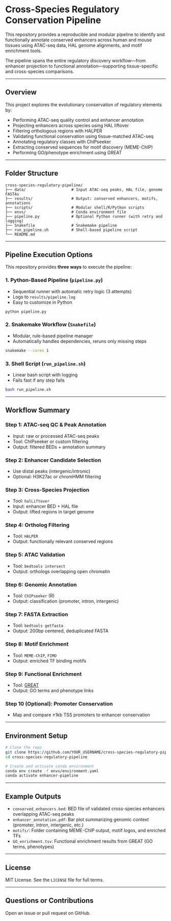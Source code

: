 # Cross-Species Regulatory Conservation Pipeline

This repository provides a reproducible and modular pipeline to identify and functionally annotate conserved enhancers across human and mouse tissues using ATAC-seq data, HAL genome alignments, and motif enrichment tools.

The pipeline spans the entire regulatory discovery workflow—from enhancer projection to functional annotation—supporting tissue-specific and cross-species comparisons.

---

## Overview

This project explores the evolutionary conservation of regulatory elements by:

- Performing ATAC-seq quality control and enhancer annotation  
- Projecting enhancers across species using HAL liftover  
- Filtering orthologous regions with HALPER  
- Validating functional conservation using tissue-matched ATAC-seq  
- Annotating regulatory classes with ChIPseeker  
- Extracting conserved sequences for motif discovery (MEME-ChIP)  
- Performing GO/phenotype enrichment using GREAT  

---

## Folder Structure

```
cross-species-regulatory-pipeline/
├── data/                    # Input ATAC-seq peaks, HAL file, genome FASTAs
├── results/                 # Output: conserved enhancers, motifs, annotations
├── scripts/                 # Modular shell/R/Python scripts
├── envs/                    # Conda environment file
├── pipeline.py              # Optional Python runner (with retry and logging)
├── Snakefile                # Snakemake pipeline
├── run_pipeline.sh          # Shell-based pipeline script
└── README.md
```

---

## Pipeline Execution Options

This repository provides **three ways** to execute the pipeline:

### 1. Python-Based Pipeline (`pipeline.py`)
- Sequential runner with automatic retry logic (3 attempts)
- Logs to `results/pipeline.log`
- Easy to customize in Python

```bash
python pipeline.py
```

### 2. Snakemake Workflow (`Snakefile`)
- Modular, rule-based pipeline manager
- Automatically handles dependencies, reruns only missing steps

```bash
snakemake --cores 1
```

### 3. Shell Script (`run_pipeline.sh`)
- Linear bash script with logging
- Fails fast if any step fails

```bash
bash run_pipeline.sh
```

---

## Workflow Summary

### Step 1: ATAC-seq QC & Peak Annotation
- Input: raw or processed ATAC-seq peaks  
- Tool: ChIPseeker or custom filtering  
- Output: filtered BEDs + annotation summary

### Step 2: Enhancer Candidate Selection
- Use distal peaks (intergenic/intronic)  
- Optional: H3K27ac or chromHMM filtering

### Step 3: Cross-Species Projection
- Tool: `halLiftover`  
- Input: enhancer BED + HAL file  
- Output: lifted regions in target genome

### Step 4: Ortholog Filtering
- Tool: `HALPER`  
- Output: functionally relevant conserved regions

### Step 5: ATAC Validation
- Tool: `bedtools intersect`  
- Output: orthologs overlapping open chromatin

### Step 6: Genomic Annotation
- Tool: `ChIPseeker` (R)  
- Output: classification (promoter, intron, intergenic)

### Step 7: FASTA Extraction
- Tool: `bedtools getfasta`  
- Output: 200bp centered, deduplicated FASTA

### Step 8: Motif Enrichment
- Tool: `MEME-ChIP`, `FIMO`  
- Output: enriched TF binding motifs

### Step 9: Functional Enrichment
- Tool: [GREAT](http://great.stanford.edu)  
- Output: GO terms and phenotype links

### Step 10 (Optional): Promoter Conservation
- Map and compare ±1kb TSS promoters to enhancer conservation

---

## Environment Setup

```bash
# Clone the repo
git clone https://github.com/YOUR_USERNAME/cross-species-regulatory-pipeline.git
cd cross-species-regulatory-pipeline

# Create and activate conda environment
conda env create -f envs/environment.yaml
conda activate enhancer-pipeline
```

---

## Example Outputs

- `conserved_enhancers.bed`: BED file of validated cross-species enhancers overlapping ATAC-seq peaks  
- `enhancer_annotation.pdf`: Bar plot summarizing genomic context (promoter, intron, intergenic, etc.)  
- `motifs/`: Folder containing MEME-ChIP output, motif logos, and enriched TFs  
- `GO_enrichment.tsv`: Functional enrichment results from GREAT (GO terms, phenotypes)

---

## License

MIT License. See the `LICENSE` file for full terms.

---

## Questions or Contributions

Open an issue or pull request on GitHub. 
